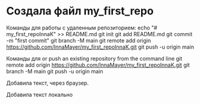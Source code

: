 # Создала файл my_first_repo

Команды для работы с удаленным репозиторием:
echo "# my_first_repoInnaK" >> README.md
git init
git add README.md
git commit -m "first commit"
git branch -M main
git remote add origin https://github.com/InnaMayer/my_first_repoInnaK.git
git push -u origin main

Команды для or push an existing repository from the command line
git remote add origin https://github.com/InnaMayer/my_first_repoInnaK.git
git branch -M main
git push -u origin main

Добавила текст, через браузер.

Добавила текст локально
